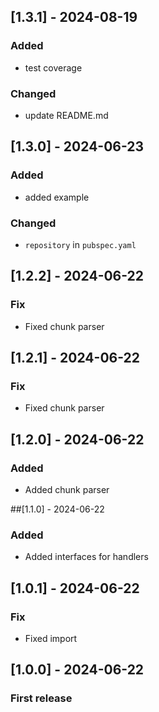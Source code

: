 ## [1.3.1] - 2024-08-19

### Added

- test coverage

### Changed

- update README.md

## [1.3.0] - 2024-06-23

### Added

- added example

### Changed

- `repository` in `pubspec.yaml`

## [1.2.2] - 2024-06-22

### Fix

- Fixed chunk parser

## [1.2.1] - 2024-06-22

### Fix

- Fixed chunk parser

## [1.2.0] - 2024-06-22

### Added

- Added chunk parser

##[1.1.0] - 2024-06-22

### Added

- Added interfaces for handlers

## [1.0.1] - 2024-06-22

### Fix

- Fixed import

## [1.0.0] - 2024-06-22

### First release
